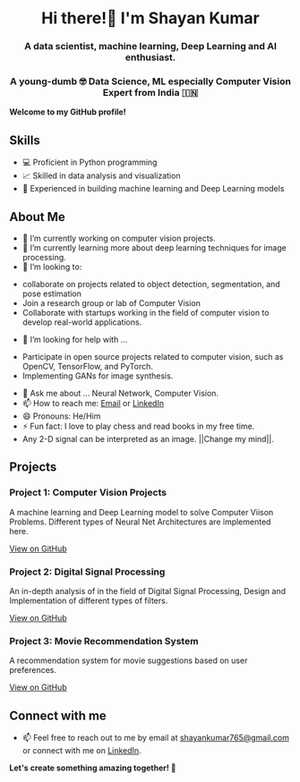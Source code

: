 <h1 align="center">Hi there!👋 I'm Shayan Kumar</h1>
<h3 align="center">A data scientist, machine learning, Deep Learning and AI enthusiast.</h3>

<h3 align="center">A young-dumb 🤓 Data Science, ML especially Computer Vision Expert from India 🇮🇳</h3>

**Welcome to my GitHub profile!**

<!--<p align="left"> <a href="https://www.linkedin.com/in/shayan-kumar-187164a6/" target="blank"><img src="https://encrypted-tbn0.gstatic.com/images?q=tbn:ANd9GcSqm0j1Xe9qtjUA9jP5tvt_HNR0lbueUZ3NJQ&usqp=CAU" alt="Shayankr" height=30 width=200/></a> </p>
-->

## Skills
- 💻 Proficient in Python programming
- 📈 Skilled in data analysis and visualization
- 🤖 Experienced in building machine learning and Deep Learning models

## About Me
- 🔭 I’m currently working on computer vision projects.
- 🌱 I’m currently learning more about deep learning techniques for image processing.
- 👯 I’m looking to:
* collaborate on projects related to object detection, segmentation, and pose estimation
* Join a research group or lab of Computer Vision
* Collaborate with startups working in the field of computer vision to develop real-world applications.
- 🤔 I’m looking for help with ...
* Participate in open source projects related to computer vision, such as OpenCV, TensorFlow, and PyTorch.
* Implementing GANs for image synthesis.
- 💬 Ask me about ... Neural Network, Computer Vision.
- 📫 How to reach me: [Email](mailto:shayankumar765@gmail.com) or [LinkedIn](https://www.linkedin.com/in/shayankr)
- 😄 Pronouns: He/Him
- ⚡ Fun fact: I love to play chess and read books in my free time. 
- Any 2-D signal can be interpreted as an image. ||Change my mind||.


## Projects

### Project 1: Computer Vision Projects
A machine learning and Deep Learning model to solve Computer Viison Problems. Different types of Neural Net Architectures are implemented here.

[View on GitHub](https://github.com/Shayankr/AI_and_ComputerVision)

### Project 2: Digital Signal Processing
An in-depth analysis of in the field of Digital Signal Processing, Design and Implementation of different types of filters.

[View on GitHub](https://github.com/Shayankr/Image_Processing/tree/master/DSP_Lab)

### Project 3: Movie Recommendation System
A recommendation system for movie suggestions based on user preferences.

[View on GitHub](https://github.com/Shayankr/movie-recommendation-system)

## Connect with me
- 📫 Feel free to reach out to me by email at [shayankumar765@gmail.com](mailto:shayankumar765@gmail.com) or connect with me on [LinkedIn](https://www.linkedin.com/in/shayankr).


**Let's create something amazing together! 🚀**
<!--
**Shayankr/Shayankr** is a ✨ _special_ ✨ repository because its `README.md` (this file) appears on your GitHub profile.

Here are some ideas to get you started:

- 🔭 I’m currently working on ...
- 🌱 I’m currently learning ...
- 👯 I’m looking to collaborate on ...
- 🤔 I’m looking for help with ...
- 💬 Ask me about ...
- 📫 How to reach me: ...
- 😄 Pronouns: ...
- ⚡ Fun fact: ...
-->
